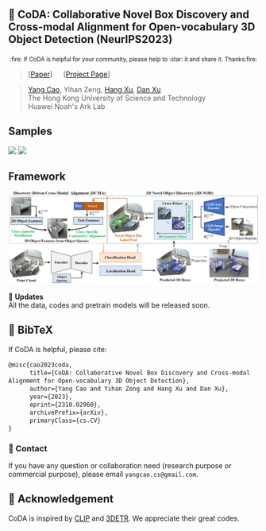 
## :book: CoDA: Collaborative Novel Box Discovery and Cross-modal Alignment for Open-vocabulary 3D Object Detection (NeurIPS2023)
<p align="center">
  <small>:fire: If CoDA is helpful for your community, please help to :star: it and share it. Thanks:fire:</small>
</p>

> [[Paper](https://arxiv.org/abs/2310.02960)] &emsp; [[Project Page](https://yangcaoai.github.io/publications/CoDA.html)] <br>
<!-- > [Yang Cao](https://harlanhong.github.io), Yihan Zeng, [Hang Xu](https://xuhangcn.github.io/), [Dan Xu](https://www.danxurgb.net) <br> -->
<!-- > The Hong Kong University of Science and Technology, Huawei Noah's Ark Lab -->
> [Yang Cao](https://harlanhong.github.io), Yihan Zeng, [Hang Xu](https://xuhangcn.github.io/), [Dan Xu](https://www.danxurgb.net) <br>
> The Hong Kong University of Science and Technology<br>
> Huawei Noah's Ark Lab

## Samples  
<img src="assets/CoDA_sup_fig0_v3_cropped.png">
<img src="assets/CoDA_sup_fig1_v3_cropped.png">

## Framework  
<img src="assets/ov3d_det.png">


:triangular_flag_on_post: **Updates**  
All the data, codes and pretrain models will be released soon.

## :scroll: BibTeX
If CoDA is helpful, please cite:
```
@misc{cao2023coda,
      title={CoDA: Collaborative Novel Box Discovery and Cross-modal Alignment for Open-vocabulary 3D Object Detection}, 
      author={Yang Cao and Yihan Zeng and Hang Xu and Dan Xu},
      year={2023},
      eprint={2310.02960},
      archivePrefix={arXiv},
      primaryClass={cs.CV}
}          
```

### :e-mail: Contact

If you have any question or collaboration need (research purpose or commercial purpose), please email `yangcao.cs@gmail.com`.

## :scroll: Acknowledgement
CoDA is inspired by [CLIP](https://github.com/openai/CLIP) and [3DETR](https://github.com/facebookresearch/3detr). We appreciate their great codes.
